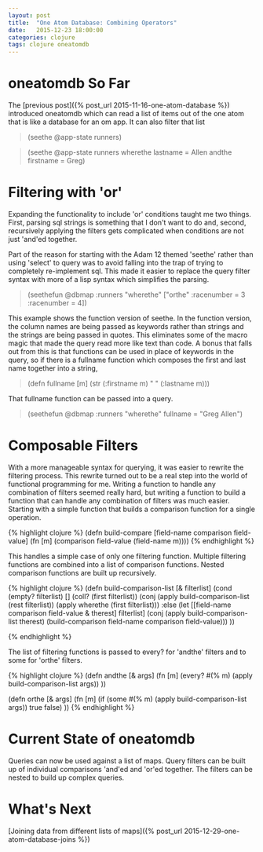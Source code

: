 ```yaml
---
layout: post
title:  "One Atom Database: Combining Operators"
date:   2015-12-23 18:00:00
categories: clojure 
tags: clojure oneatomdb
---
```

oneatomdb So Far
================
The [previous post]({% post_url 2015-11-16-one-atom-database %})
introduced oneatomdb which  can read a list of items out of the 
one atom that is like a database for an om app.  It can also filter that list

>(seethe @app-state runners)

>(seethe @app-state runners wherethe lastname = Allen andthe firstname = Greg)

Filtering with 'or'
===================
Expanding the functionality to include 'or' conditions taught me two things.
First, parsing sql strings is something that I don't want to do and, second, 
recursively applying the filters gets complicated when conditions are not just
'and'ed together.

Part of the reason for starting with the Adam 12 themed 'seethe' rather
than using 'select' to query was to avoid falling into the trap of trying 
to completely re-implement sql.  This made it easier to replace the query 
filter syntax with  more of a lisp syntax which simplifies the parsing.

> (seethefun @dbmap :runners "wherethe" ["orthe" :racenumber = 3 :racenumber = 4])

This example shows the function version of seethe.  In the function version,
the column names are being passed as keywords rather than strings and the 
strings are being passed in quotes.  This eliminates some of the macro magic
that made the query read more like text than code.  A bonus that falls out 
from this is that functions can be used in place of keywords in the query, 
so if there is a fullname function which composes the first and last 
name together into a string,

>(defn fullname [m] (str (:firstname m) " " (:lastname m)))

That fullname function can be passed into a query.

>(seethefun @dbmap :runners "wherethe" fullname = "Greg Allen")

Composable Filters
==================

With a more manageable syntax for querying, it was easier to rewrite the 
filtering process.  This rewrite turned out to be a real step into the 
world of functional programming for me.  Writing a function to handle 
any combination of filters seemed really hard, but writing a function 
to build a function that can handle any combination of filters was much easier.  
Starting with a simple function that builds a comparison function for a single
operation.

{% highlight clojure %}
(defn build-compare [field-name comparison field-value]
  (fn [m]
    (comparison field-value (field-name m))))
{% endhighlight %}

This handles a simple case of only one filtering function. Multiple filtering
functions are combined into a list of comparison functions.  Nested 
comparison functions are built up recursively.

{% highlight clojure %}
(defn build-comparison-list [& filterlist]
  (cond (empty? filterlist) []
        (coll? (first filterlist)) (conj 
                                     (apply build-comparison-list (rest filterlist)) 
                                     (apply wherethe (first filterlist)))
        :else (let [[field-name comparison field-value & therest] filterlist]
                (conj 
                  (apply build-comparison-list therest) 
                  (build-comparison field-name comparison field-value)))
  ))

{% endhighlight %}

The list of filtering functions is passed to every? for 'andthe' filters 
and to some for 'orthe' filters.

{% highlight clojure %}
(defn andthe [& args]
  (fn [m] (every? #(% m) (apply build-comparison-list args))
  ))

(defn orthe [& args]
  (fn [m] (if (some #(% m) (apply build-comparison-list args))
            true
            false)
))
{% endhighlight %}

Current State of oneatomdb
==========================
Queries can now be used against a list of maps.  Query filters can be built
up of individual comparisons 'and'ed and 'or'ed together.  The filters can
be nested to build up complex queries.

What's Next
===========
[Joining data from different lists of maps]({% post_url 2015-12-29-one-atom-database-joins %})
